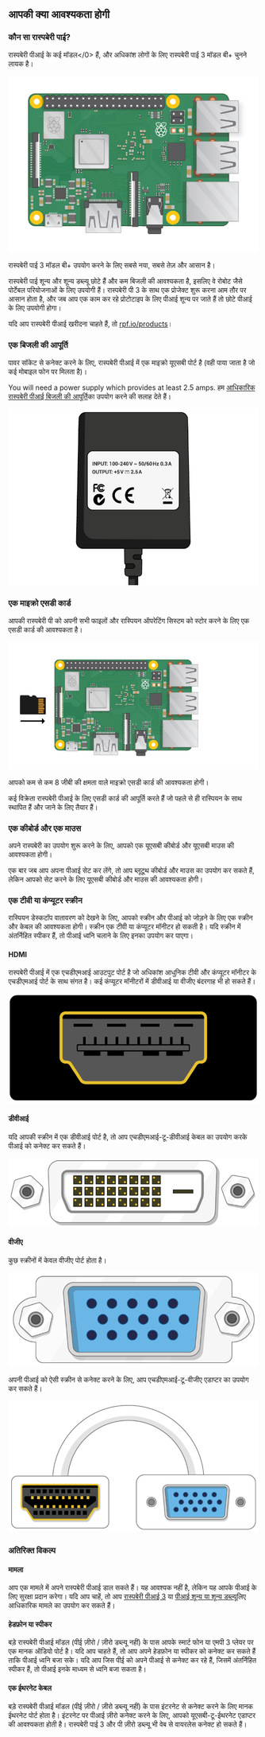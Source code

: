 ## आपकी क्या आवश्यकता होगी

### कौन सा रास्पबेरी पाई?

</a>रास्पबेरी पीआई के कई मॉडल</0> हैं, और अधिकांश लोगों के लिए रास्पबेरी पाई 3 मॉडल बी+ चुनने लायक है।

![रास्पबेरी पाई 3](images/raspberry-pi.png)

रास्पबेरी पाई 3 मॉडल बी+ उपयोग करने के लिए सबसे नया, सबसे तेज़ और आसान है।

रास्पबेरी पाई शून्य और शून्य डब्ल्यू छोटे हैं और कम बिजली की आवश्यकता है, इसलिए वे रोबोट जैसे पोर्टेबल परियोजनाओं के लिए उपयोगी हैं। रास्पबेरी पी 3 के साथ एक प्रोजेक्ट शुरू करना आम तौर पर आसान होता है, और जब आप एक काम कर रहे प्रोटोटाइप के लिए पीआई शून्य पर जाते हैं तो छोटे पीआई के लिए उपयोगी होगा।

यदि आप रास्पबेरी पीआई खरीदना चाहते हैं, तो [rpf.io/products](https://rpf.io/products)।

### एक बिजली की आपूर्ति

पावर सॉकेट से कनेक्ट करने के लिए, रास्पबेरी पीआई में एक माइक्रो यूएसबी पोर्ट है (वही पाया जाता है जो कई मोबाइल फोन पर मिलता है)।

You will need a power supply which provides at least 2.5 amps. हम [आधिकारिक रास्पबेरी पीआई बिजली की आपूर्ति](https://www.raspberrypi.org/products/raspberry-pi-universal-power-supply/)का उपयोग करने की सलाह देते हैं।

![बिजली की आपूर्ति](images/powersupply.png)

### एक माइक्रो एसडी कार्ड

आपकी रास्पबेरी पी को अपनी सभी फाइलों और रास्पियन ऑपरेटिंग सिस्टम को स्टोर करने के लिए एक एसडी कार्ड की आवश्यकता है।

![एसडी कार्ड](images/pi-sd.png)

आपको कम से कम 8 जीबी की क्षमता वाले माइक्रो एसडी कार्ड की आवश्यकता होगी।

कई विक्रेता रास्पबेरी पीआई के लिए एसडी कार्ड की आपूर्ति करते हैं जो पहले से ही रास्पियन के साथ स्थापित हैं और जाने के लिए तैयार हैं।

### एक कीबोर्ड और एक माउस

अपने रास्पबेरी का उपयोग शुरू करने के लिए, आपको एक यूएसबी कीबोर्ड और यूएसबी माउस की आवश्यकता होगी।

एक बार जब आप अपना पीआई सेट कर लेंगे, तो आप ब्लूटूथ कीबोर्ड और माउस का उपयोग कर सकते हैं, लेकिन आपको सेट करने के लिए यूएसबी कीबोर्ड और माउस की आवश्यकता होगी।

### एक टीवी या कंप्यूटर स्क्रीन

रास्पियन डेस्कटॉप वातावरण को देखने के लिए, आपको स्क्रीन और पीआई को जोड़ने के लिए एक स्क्रीन और केबल की आवश्यकता होगी। स्क्रीन एक टीवी या कंप्यूटर मॉनीटर हो सकती है। यदि स्क्रीन में अंतर्निहित स्पीकर हैं, तो पीआई ध्वनि चलाने के लिए इनका उपयोग कर पाएगा।

#### HDMI

रास्पबेरी पीआई में एक एचडीएमआई आउटपुट पोर्ट है जो अधिकांश आधुनिक टीवी और कंप्यूटर मॉनीटर के एचडीएमआई पोर्ट के साथ संगत है। कई कंप्यूटर मॉनीटरों में डीवीआई या वीजीए बंदरगाह भी हो सकते हैं।

![एचडीएमआई पोर्ट](images/hdmi-port.png)

#### डीवीआई

यदि आपकी स्क्रीन में एक डीवीआई पोर्ट है, तो आप एचडीएमआई-टू-डीवीआई केबल का उपयोग करके पीआई को कनेक्ट कर सकते हैं।

![डीवी पोर्ट](images/dvi-port.png)

#### वीजीए

कुछ स्क्रीनों में केवल वीजीए पोर्ट होता है।

![वीजीए पोर्ट](images/vga-port.png)

अपनी पीआई को ऐसी स्क्रीन से कनेक्ट करने के लिए, आप एचडीएमआई-टू-वीजीए एडाप्टर का उपयोग कर सकते हैं।

![वीडीए एडाप्टर पोर्ट के लिए hdmi](images/hdmi-vga-adapter.png)

### अतिरिक्त विकल्प

#### मामला

आप एक मामले में अपने रास्पबेरी पीआई डाल सकते हैं। यह आवश्यक नहीं है, लेकिन यह आपके पीआई के लिए सुरक्षा प्रदान करेगा। यदि आप चाहें, तो आप [रास्पबेरी पीआई 3](https://www.raspberrypi.org/products/raspberry-pi-3-case/) या [पीआई शून्य या शून्य डब्ल्यू](https://www.raspberrypi.org/products/raspberry-pi-zero-case/)लिए आधिकारिक मामले का उपयोग कर सकते हैं।

#### हेडफ़ोन या स्पीकर

बड़े रास्पबेरी पीआई मॉडल (पीई ज़ीरो / ज़ीरो डब्ल्यू नहीं) के पास आपके स्मार्ट फोन या एमपी 3 प्लेयर पर एक मानक ऑडियो पोर्ट है। यदि आप चाहते हैं, तो आप अपने हेडफ़ोन या स्पीकर को कनेक्ट कर सकते हैं ताकि पीआई ध्वनि बजा सके। यदि आप जिस पीई को अपने पीआई से कनेक्ट कर रहे हैं, जिसमें अंतर्निहित स्पीकर हैं, तो पीआई इनके माध्यम से ध्वनि बजा सकता है।

#### एक ईथरनेट केबल

बड़े रास्पबेरी पीआई मॉडल (पीई ज़ीरो / ज़ीरो डब्ल्यू नहीं) के पास इंटरनेट से कनेक्ट करने के लिए मानक ईथरनेट पोर्ट होता है। इंटरनेट पर पीआई ज़ीरो कनेक्ट करने के लिए, आपको यूएसबी-टू-ईथरनेट एडाप्टर की आवश्यकता होती है। रास्पबेरी पाई 3 और पी ज़ीरो डब्ल्यू भी वेब से वायरलेस कनेक्ट हो सकते हैं।